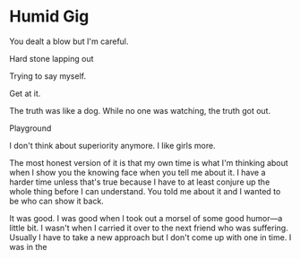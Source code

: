# Humid Gig

You dealt a blow but I'm careful.

Hard stone lapping out

Trying to say myself.

Get at it.

The truth was like a dog.
While no one was watching, the truth got out.

Playground

I don't think about superiority anymore. I like girls more.

The most honest version of it is that my own time is what I'm thinking about when I show you the knowing face when you tell me about it. I have a harder time unless that's true because I have to at least conjure up the whole thing before I can understand. You told me about it and I wanted to be who can show it back.

It was good. I was good when I took out a morsel of some good humor—a little bit. I wasn't when I carried it over to the next friend who was suffering. Usually I have to take a new approach but I don't come up with one in time. I was in the